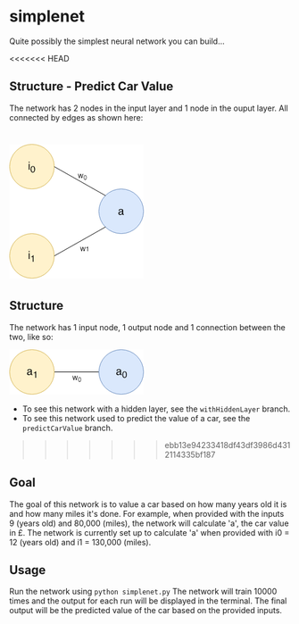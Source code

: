 # simplenet
Quite possibly the simplest neural network you can build...

<<<<<<< HEAD
## Structure - Predict Car Value
The network has 2 nodes in the input layer and 1 node in the ouput layer. All connected by edges as shown here:

![Neural Network Diagram](/img/simplenet.png "Neural Network Diagram")
=======
## Structure
The network has 1 input node, 1 output node and 1 connection between the two, like so:

![Neural Network Diagram](/img/simplenetWHL.png "Neural Network Diagram")

* To see this network with a hidden layer, see the `withHiddenLayer` branch.
* To see this network used to predict the value of a car, see the `predictCarValue` branch.
>>>>>>> ebb13e94233418df43df3986d4312114335bf187

## Goal 
The goal of this network is to value a car based on how many years old it is and how many miles it's done. For example, when provided with the inputs 9 (years old) and 80,000 (miles), the network will calculate 'a', the car value in £. The network is currently set up to calculate 'a' when provided with i0 = 12 (years old) and i1 = 130,000 (miles).

## Usage
Run the network using `python simplenet.py` The network will train 10000 times and the output for each run will be displayed in the terminal. The final output will be the predicted value of the car based on the provided inputs. 
